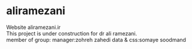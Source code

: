 aliramezani
===========

Website aliramezani.ir														
This project is under construction for dr ali ramezani.                                                                   
member of group:
manager:zohreh zahedi
data & css:somaye soodmand